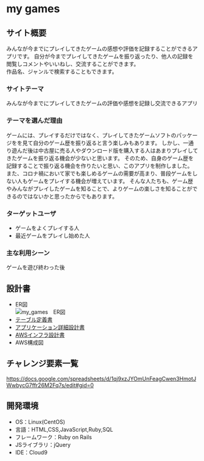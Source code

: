 # my games

## サイト概要
 みんなが今までにプレイしてきたゲームの感想や評価を記録することができるアプリです。
 自分が今までプレイしてきたゲームを振り返ったり、他人の記録を閲覧しコメントやいいねし、交流することができます。  
 作品名、ジャンルで検索することもできます。

### サイトテーマ
みんなが今までにプレイしてきたゲームの評価や感想を記録し交流できるアプリ

### テーマを選んだ理由
ゲームには、プレイするだけではなく、プレイしてきたゲームソフトのパッケージをを見て自分のゲーム歴を振り返ると言う楽しみもあります。
しかし、一通り遊んだ後は中古屋に売る人やダウンロード版を購入する人はあまりプレイしてきたゲームを振り返る機会が少ないと思います。
そのため、自身のゲーム歴を記録することで振り返る機会を作りたいと思い、このアプリを制作しました。  
また、コロナ禍において家でも楽しめるゲームの需要が高まり、普段ゲームをしない人もゲームをプレイする機会が増えています。
そんな人たちも、ゲーム歴やみんながプレイしたゲームを知ることで、よりゲームの楽しさを知ることができるのではないかと思ったからでもあります。

### ターゲットユーザ
- ゲームをよくプレイする人
- 最近ゲームをプレイし始めた人

### 主な利用シーン
ゲームを遊び終わった後

## 設計書
- ER図  
![my_games　ER図](https://user-images.githubusercontent.com/85423314/137721781-44271312-01cd-4260-87c7-9356b3e5feb9.jpg)　　
- [テーブル定義書](https://docs.google.com/spreadsheets/d/1PKA1ZDZwMBYfhaSflPzGktN9bA388LPkpkrXSQzVn4M/edit#gid=1243617316)
- [アプリケーション詳細設計書](https://docs.google.com/spreadsheets/d/1NsZ2RdBAanomw7SJKPELiA_RqKIG36-KAfLfJFaEHoo/edit#gid=2133469642)
- [AWSインフラ設計書](https://docs.google.com/spreadsheets/d/1WDbiiF85skWmPnDxdjuGv_KRIS3-ZkZZukRRz71EhTA/edit#gid=0)
- AWS構成図　　



## チャレンジ要素一覧  
https://docs.google.com/spreadsheets/d/1qj9xzJYOmUnFeagCwen3HmotJWwbycG7ffr26M2Fq7s/edit#gid=0

## 開発環境
- OS：Linux(CentOS)
- 言語：HTML,CSS,JavaScript,Ruby,SQL
- フレームワーク：Ruby on Rails
- JSライブラリ：jQuery
- IDE：Cloud9
